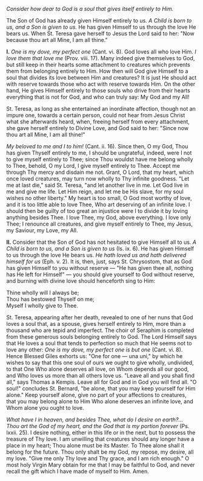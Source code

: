 
*Consider how dear to God is a soul that gives itself entirely to Him.*

The Son of God has already given Himself entirely to us. *A Child is born to us, and a Son is given to us.* He has given Himself to us through the love He bears us. When St. Teresa gave herself to Jesus the Lord said to her: \"Now because thou art all Mine, I am all thine.\"

**I\.** *One is my dove, my perfect one* (Cant. vi. 8). God loves all who love Him. *I love them that love me* (Prov. viii. 17). Many indeed give themselves to God, but still keep in their hearts some attachment to creatures which prevents them from belonging entirely to Him. How then will God give Himself to a soul that divides its love between Him and creatures? It is just He should act with reserve towards those who act with reserve towards Him. On the other hand, He gives Himself entirely to those souls who drive from their hearts everything that is not for God, and who can truly say: My God and my All!

St. Teresa, as long as she entertained an inordinate affection, though not an impure one, towards a certain person, could not hear from Jesus Christ what she afterwards heard, when, freeing herself from every attachment, she gave herself entirely to Divine Love, and God said to her: \"Since now thou art all Mine, I am all thine!\"

*My beloved to me and I to him!* (Cant. ii. 16). Since then, O my God, Thou has given Thyself entirely to me, I should be ungrateful, indeed, were I not to give myself entirely to Thee; since Thou wouldst have me belong wholly to Thee, behold, O my Lord, I give myself entirely to Thee. Accept me through Thy mercy and disdain me not. Grant, O Lord, that my heart, which once loved creatures, may turn now wholly to Thy infinite goodness. \"Let me at last die,\" said St. Teresa, \"and let another live in me. Let God live in me and give me life. Let Him reign, and let me be His slave, for my soul wishes no other liberty.\" My heart is too small, O God most worthy of love, and it is too little able to love Thee, Who art deserving of an infinite love. I should then be guilty of too great an injustice were I to divide it by loving anything besides Thee. I love Thee, my God, above everything. I love only Thee; I renounce all creatures, and give myself entirely to Thee, my Jesus, my Saviour, my Love, my All.

**II\.** Consider that the Son of God has not hesitated to give Himself all to us. *A Child is born to us, and a Son is given to us* (Is. ix. 6). He has given Himself to us through the love He bears us. *He hath loved us and hath delivered himself for us* (Eph. v. 2). It is, then, just, says St. Chrysostom, that as God has given Himself to you without reserve — \"He has given thee all, nothing has He left for Himself\" — you should give yourself to God without reserve, and burning with divine love should henceforth sing to Him:

Thine wholly will I always be;\
Thou has bestowed Thyself on me;\
Myself I wholly give to Thee.

St. Teresa, appearing after her death, revealed to one of her nuns that God loves a soul that, as a spouse, gives herself entirely to Him, more than a thousand who are tepid and imperfect. The choir of Seraphim is completed from these generous souls belonging entirely to God. The Lord Himself says that He loves a soul that tends to perfection so much that He seems not to love any other: *One is my dove, my perfect one is but one* (Cant. vi. 8). Hence Blessed Giles exhorts us: \"One for one — una uni,\" by which he wishes to say that this one soul of ours we ought to give wholly, undivided, to that One Who alone deserves all love, on Whom depends all our good, and Who loves us more than all others love us. \"Leave all and you shall find all,\" says Thomas a Kempis. Leave all for God and in God you will find all. \"O soul!\" concludes St. Bernard, \"be alone, that you may keep yourself for Him alone.\" Keep yourself alone, give no part of your affections to creatures, that you may belong alone to Him Who alone deserves an infinite love, and Whom alone you ought to love.

*What have I in heaven, and besides Thee, what do I desire on earth?\... Thou art the God of my heart, and the God that is my portion forever* (Ps. lxxii. 25). I desire nothing, either in this life or in the next, but to possess the treasure of Thy love. I am unwilling that creatures should any longer have a place in my heart; Thou alone must be its Master. To Thee alone shall it belong for the future. Thou only shalt be my God, my repose, my desire, all my love. \"Give me only Thy love and Thy grace, and I am rich enough.\" O most holy Virgin Mary obtain for me that I may be faithful to God, and never recall the gift which I have made of myself to Him. Amen.

